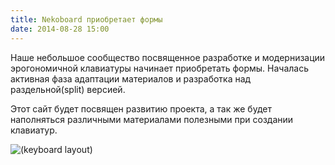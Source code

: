 ```yaml
---
title: Nekoboard приобретает формы
date: 2014-08-28 15:00
---
```


Наше небольшое сообщество посвященное разработке и модернизации эрогономичной клавиатуры начинает приобретать формы. Началась активная фаза адаптации материалов и разработка над раздельной(split) версией. 

Этот сайт будет посвящен развитию проекта, а так же будет наполняться различными материалами полезными при создании клавиатур.

![(keyboard layout)](images/neko_board_layout.png)